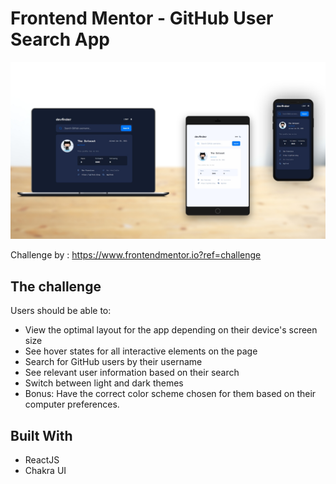 # Frontend Mentor - GitHub User Search App

![Design preview for the GitHub User Search App  coding challenge](./src/images/screenshot.jpg)

Challenge by : https://www.frontendmentor.io?ref=challenge

## The challenge

Users should be able to:

- View the optimal layout for the app depending on their device's screen size
- See hover states for all interactive elements on the page
- Search for GitHub users by their username
- See relevant user information based on their search
- Switch between light and dark themes
- Bonus: Have the correct color scheme chosen for them based on their computer preferences.

## Built With

- ReactJS
- Chakra UI
